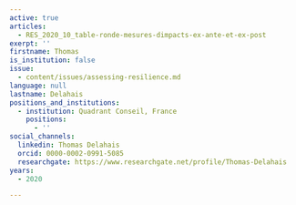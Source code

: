 ```yaml
---
active: true
articles:
  - RES_2020_10_table-ronde-mesures-dimpacts-ex-ante-et-ex-post
exerpt: ''
firstname: Thomas
is_institution: false
issue:
  - content/issues/assessing-resilience.md
language: null
lastname: Delahais
positions_and_institutions:
  - institution: Quadrant Conseil, France
    positions:
      - ''
social_channels:
  linkedin: Thomas Delahais
  orcid: 0000-0002-0991-5085
  researchgate: https://www.researchgate.net/profile/Thomas-Delahais
years:
  - 2020

---
```

